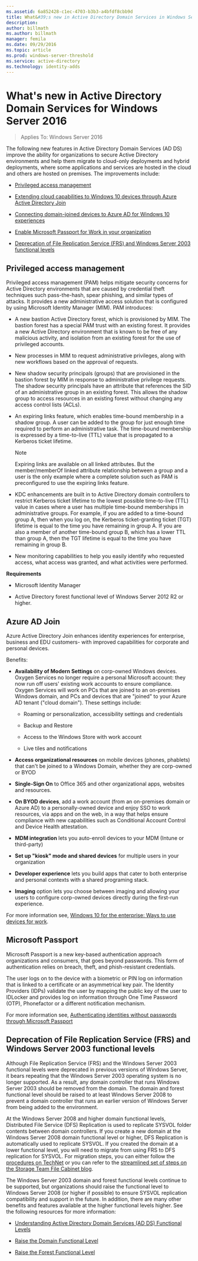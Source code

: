 ```yaml
---
ms.assetid: 6a852428-c1ec-4703-b3b3-a4bfdf8cbb9d
title: What&#39;s new in Active Directory Domain Services in Windows Server 2016
description:
author: billmath
ms.author: billmath
manager: femila
ms.date: 09/29/2016
ms.topic: article
ms.prod: windows-server-threshold
ms.service: active-directory
ms.technology: identity-adds
---
```


# What&#39;s new in Active Directory Domain Services for Windows Server 2016

>Applies To: Windows Server 2016

The following new features in Active Directory Domain Services (AD DS) improve the ability for organizations to secure Active Directory environments and help them migrate to cloud-only deployments and hybrid deployments, where some applications and services are hosted in the cloud and others are hosted on premises. The improvements include:  
  
-   [Privileged access management](https://technet.microsoft.com/library/mt150258.aspx   
)  
  
- [Extending cloud capabilities to Windows 10 devices through Azure Active Directory Join](https://azure.microsoft.com/en-us/documentation/articles/active-directory-azureadjoin-overview/)   
  
- [Connecting domain-joined devices to Azure AD for Windows 10 experiences](https://azure.microsoft.com/en-us/documentation/articles/active-directory-azureadjoin-devices-group-policy/)   
  
- [Enable Microsoft Passport for Work in your organization](https://azure.microsoft.com/en-us/documentation/articles/active-directory-azureadjoin-passport-deployment/)    
  
-  [Deprecation of File Replication Service (FRS) and Windows Server 2003 functional levels](ad-ds/Windows-Server-2016-Functional-Levels.md)  
  
  
## <a name="BKMK_PAM"></a>Privileged access management  
Privileged access management (PAM) helps mitigate security concerns for Active Directory environments that are caused by credential theft techniques such pass-the-hash, spear phishing, and similar types of attacks. It provides a new administrative access solution that is configured by using Microsoft Identity Manager (MIM). PAM introduces:  
  
-   A new bastion Active Directory forest, which is provisioned by MIM. The bastion forest has a special PAM trust with an existing forest. It provides a new Active Directory environment that is known to be free of any malicious activity, and isolation from an existing forest for the use of privileged accounts.  
  
-   New processes in MIM to request administrative privileges, along with new workflows based on the approval of requests.  
  
-   New shadow security principals (groups) that are provisioned in the bastion forest by MIM in response to administrative privilege requests. The shadow security principals have an attribute that references the SID of an administrative group in an existing forest. This allows the shadow group to access resources in an existing forest without changing any access control lists (ACLs).  
  
-   An expiring links feature, which enables time-bound membership in a shadow group. A user can be added to the group for just enough time required to perform an administrative task. The time-bound membership is expressed by a time-to-live (TTL) value that is propagated to a Kerberos ticket lifetime.  
  
    > [!NOTE]  
    > Expiring links are available on all linked attributes. But the member/memberOf linked attribute relationship between a group and a user is the only example where a complete solution such as PAM is preconfigured to use the expiring links feature.  
  
-   KDC enhancements are built in to Active Directory domain controllers to restrict Kerberos ticket lifetime to the lowest possible time-to-live (TTL) value in cases where a user has multiple time-bound memberships in administrative groups. For example, if you are added to a time-bound group A, then when you log on, the Kerberos ticket-granting ticket (TGT) lifetime is equal to the time you have remaining in group A. If you are also a member of another time-bound group B, which has a lower TTL than group A, then the TGT lifetime is equal to the time you have remaining in group B.  
  
-   New monitoring capabilities to help you easily identify who requested access, what access was granted, and what activities were performed.  
  
**Requirements**  
  
-   Microsoft Identity Manager  
  
-   Active Directory forest functional level of Windows Server 2012 R2 or higher.  
  
## <a name="BKMK_AzureADJoin"></a>Azure AD Join  
Azure Active Directory Join enhances identity experiences for enterprise, business and EDU customers- with improved capabilities for corporate and personal devices.  
  
Benefits:  
  
-   **Availability of Modern Settings** on corp-owned Windows devices. Oxygen Services no longer require a personal Microsoft account: they now run off users' existing work accounts to ensure compliance. Oxygen Services will work on PCs that are joined to an on-premises Windows domain, and PCs and devices that are "joined" to your Azure AD tenant ("cloud domain"). These settings include:  
  
    -   Roaming or personalization, accessibility settings and credentials  
  
    -   Backup and Restore  
  
    -   Access to the Windows Store with work account  
  
    -   Live tiles and notifications  
  
-   **Access organizational resources** on mobile devices (phones, phablets) that can't be joined to a Windows Domain, whether they are corp-owned or BYOD  
  
-   **Single-Sign On** to Office 365 and other organizational apps, websites and resources.  
  
-   **On BYOD devices**, add a work account (from an on-premises domain or Azure AD) to a personally-owned device and enjoy SSO to work resources, via apps and on the web, in a way that helps ensure compliance with new capabilities such as Conditional Account Control and Device Health attestation.  
  
-   **MDM integration** lets you auto-enroll devices to your MDM (Intune or third-party)  
  
-   **Set up "kiosk" mode and shared devices** for multiple users in your organization  
  
-   **Developer experience** lets you build apps that cater to both enterprise and personal contexts with a shared programing stack.  
  
-   **Imaging** option lets you choose between imaging and allowing your users to configure corp-owned devices directly during the first-run experience.  
  
For more information see, [Windows 10 for the enterprise: Ways to use devices for work](https://azure.microsoft.com/en-us/documentation/articles/active-directory-azureadjoin-windows10-devices-overview/?rnd=1).  
  
## <a name="BKMK_IDLocker"></a>Microsoft Passport  
Microsoft Passport is a new key-based authentication approach organizations and consumers, that goes beyond passwords. This form of authentication relies on breach, theft, and phish-resistant credentials.  
  
The user logs on to the device with a biometric or PIN log on information that is linked to a certificate or an asymmetrical key pair. The Identity Providers (IDPs) validate the user by mapping the public key of the user to IDLocker and provides log on information through One Time Password (OTP), Phonefactor or a different notification mechanism.  
  
For more information see, [Authenticating identities without passwords through Microsoft Passport](https://azure.microsoft.com/en-us/documentation/articles/active-directory-azureadjoin-passport/)  
  
## <a name="BKMK_FRSDeprecation"></a>Deprecation of File Replication Service (FRS) and Windows Server 2003 functional levels  
Although File Replication Service (FRS) and the Windows Server 2003 functional levels were deprecated in previous versions of Windows Server, it bears repeating that the Windows Server 2003 operating system is no longer supported. As a result, any domain controller that runs Windows Server 2003 should be removed from the domain. The domain and forest functional level should be raised to at least Windows Server 2008 to prevent a domain controller that runs an earlier version of Windows Server from being added to the environment.  
  
At the Windows Server 2008 and higher domain functional levels, Distributed File Service (DFS) Replication is used to replicate SYSVOL folder contents between domain controllers. If you create a new domain at the Windows Server 2008 domain functional level or higher, DFS Replication is automatically used to replicate SYSVOL. If you created the domain at a lower functional level, you will need to migrate from using FRS to DFS replication for SYSVOL. For migration steps, you can either follow the [procedures on TechNet](https://technet.microsoft.com/library/dd640019(v=WS.10).aspx) or you can refer to the [streamlined set of steps on the Storage Team File Cabinet blog](http://blogs.technet.com/b/filecab/archive/2014/06/25/streamlined-migration-of-frs-to-dfsr-sysvol.aspx).  
  
The Windows Server 2003 domain and forest functional levels continue to be supported, but organizations should raise the functional level to Windows Server 2008 (or higher if possible) to ensure SYSVOL replication compatibility and support in the future. In addition, there are many other benefits and features available at the higher functional levels higher. See the following resources for more information:  
  
-   [Understanding Active Directory Domain Services (AD DS) Functional Levels](https://technet.microsoft.com/library/understanding-active-directory-functional-levels(WS.10).aspx)  
  
-   [Raise the Domain Functional Level](https://technet.microsoft.com/library/cc753104.aspx)  
  
-   [Raise the Forest Functional Level](https://technet.microsoft.com/library/cc730985.aspx)  
  
